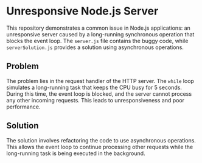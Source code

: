 # Unresponsive Node.js Server

This repository demonstrates a common issue in Node.js applications: an unresponsive server caused by a long-running synchronous operation that blocks the event loop. The `server.js` file contains the buggy code, while `serverSolution.js` provides a solution using asynchronous operations.

## Problem

The problem lies in the request handler of the HTTP server. The `while` loop simulates a long-running task that keeps the CPU busy for 5 seconds. During this time, the event loop is blocked, and the server cannot process any other incoming requests. This leads to unresponsiveness and poor performance.

## Solution

The solution involves refactoring the code to use asynchronous operations.  This allows the event loop to continue processing other requests while the long-running task is being executed in the background.